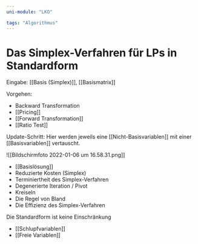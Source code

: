 ```yaml
---
uni-module: "LKO"

tags: "Algorithmus"
---
```


# Das Simplex-Verfahren für LPs in Standardform

Eingabe: [[Basis (Simplex)]], [[Basismatrix]]

Vorgehen:
- Backward Transformation
- [[Pricing]]
- [[Forward Transformation]]
- [[Ratio Test]]

Update-Schritt:
Hier werden jeweils eine [[Nicht-Basisvariablen]] mit einer [[Basisvariablen]] vertauscht.

![[Bildschirmfoto 2022-01-06 um 16.58.31.png]]

- [[Basislösung]]
- Reduzierte Kosten (Simplex)
- Terminiertheit des Simplex-Verfahren
- Degenerierte Iteration / Pivot
- Kreiseln
- Die Regel von Bland
- Die Effizienz des Simplex-Verfahren

Die Standardform ist keine Einschränkung
- [[Schlupfvariablen]]
- [[Freie Variablen]]